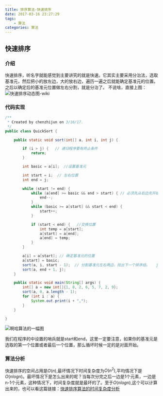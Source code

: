 ```yaml
---
title: 排序算法-快速排序
date: 2017-03-16 23:27:29
tags:
	- 算法
categories: 算法
---
```


## 快速排序

### 介绍
快速排序，听名字就能感觉到主要讲究的就是快速。它其实主要采用分治法，选取基准元，然后把小的放左边，大的放右边，遍历一遍之后就能确定基准元的位置。之后以确定后的基准元位置做左右分割，就是分治了。
不说啥，直接上图：
![快速排序动态图-wiki](/images/Sorting_quicksort.gif)
<!--more-->

### 代码实现
```java
/**
 * Created by chenzhijun on 3/16/17.
 */
public class QuickSort {

    public static void sort(int[] a, int i, int j) {

        if (i > j) {   // 递归程序要有终止条件
            return;
        }

        int basic = a[i];  //设置基准元

        int start = i;  // 左右位置
        int end = j;

        while (start != end) {
            while (a[end] >= basic && end > start) { // 必须先从右边先开始，即基数对面
                end--;
            }
            while (basic >= a[start] && start < end) {
                start++;
            }

            if (start < end) {   //交换位置
                int temp = a[start];
                a[start] = a[end];
                a[end] = temp;
            }
        }

        a[i] = a[start]; // 确定基准元的位置
        a[start] = basic;
        sort(a, i, start - 1);  // 分割基准元左右两边，找出下一个排序组。   java 非基本类型传递，都是传递的引用传递。地址。
        sort(a, end + 1, j);
    }

    public static void main(String[] args) {
        int[] a = new int[]{1, 8, 2, 6, 5, 7, 2, 9};
        sort(a, 0, a.length - 1);
        for (int i : a) {
            System.out.print(i + ",");
        }
    }

}

```
![啊哈算法的一幅图](/images/quick-sort.png)

我们在程序的中设置的哨兵就是start和end，这里一定要注意，如果你的基准元是选取的第一个位置或者最后一个位置，那么循坏时候一定的是对面开始。

### 算法分析
快速排序的空间占用是$O(n)$,最坏情况下时间复杂度为$O(n^2)$,平均情况下是$O(nlogn)$。最坏情况下是怎么出来的呢？当每次分完之后一边是1个元素，一边是n-1个元素，这种情况下，时间复杂度就是最坏的了。至于$O(nlogn)$,这个可以计算出来的，也可以看这篇链接：[快速排序算法的时间复杂度分析](http://www.cnblogs.com/pugang/archive/2012/07/02/2573075.html)
